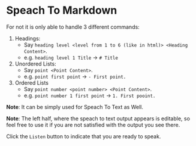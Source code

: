# Speach To Markdown

For not it is only able to handle 3 different commands: 

1. Headings:
   - Say `heading level <level from 1 to 6 (like in html)> <Heading Content>`.
   - e.g. `heading level 1 Title` -> `# Title`
2. Unordered Lists: 
   - Say `point <Point Content>`.
   - e.g. `point first point` -> `- First point.`
3. Ordered Lists
   - Say `point number <point number> <Point Content>`.
   - e.g. `point number 1 first point` -> `1. First pooint.`

**Note**: It can be simply used for Speach To Text as Well.

**Note**: The left half, where the speach to text output appears is editable, so feel free to use it if you are not satisfied with the output you see there.

Click the `Listen` button to indicate that you are ready to speak.